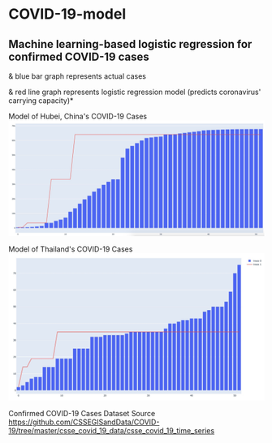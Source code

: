 # COVID-19-model
## Machine learning-based logistic regression for confirmed COVID-19 cases

& blue bar graph represents actual cases

& red line graph represents logistic regression model (predicts coronavirus' carrying capacity)*

Model of Hubei, China's COVID-19 Cases
![Logistic Regression Model of Hubei,China's confirmed COVID-19 cases](img/china-model.jpg)

Model of Thailand's COVID-19 Cases
![Logistic Regression Model of Thailand's confirmed COVID-19 cases](img/thailand_model.jpg)

Confirmed COVID-19 Cases Dataset Source
https://github.com/CSSEGISandData/COVID-19/tree/master/csse_covid_19_data/csse_covid_19_time_series
